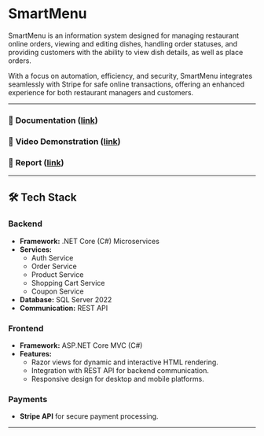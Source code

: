 # SmartMenu


SmartMenu is an information system designed for managing restaurant online orders, viewing and editing dishes, handling order statuses, and providing customers with the ability to view dish details, as well as place orders.

With a focus on automation, efficiency, and security, SmartMenu integrates seamlessly with Stripe for safe online transactions, offering an enhanced experience for both restaurant managers and customers.

---

### 📖 **Documentation** ([link](https://rsukhaniuk.github.io/univ-is-microservices-docs/))

### 🎥 **Video Demonstration** ([link](https://drive.google.com/file/d/1EHZ9Ba1PW_LBhFm-rdxPx5ZV5UZCItG4/view?usp=sharing))

### 📄 **Report** ([link](https://docs.google.com/document/d/1XrM24vUF2psDKovD91E1ov__boC49Zn43PrIfosYt0U/edit?usp=sharing))

---

## 🛠️ Tech Stack

### **Backend**
- **Framework:** .NET Core (C#) Microservices
- **Services:**
  - Auth Service
  - Order Service
  - Product Service
  - Shopping Cart Service
  - Coupon Service
- **Database:** SQL Server 2022
- **Communication:** REST API

### **Frontend**
- **Framework:** ASP.NET Core MVC (C#)
- **Features:**
  - Razor views for dynamic and interactive HTML rendering.
  - Integration with REST API for backend communication.
  - Responsive design for desktop and mobile platforms.

### **Payments**
- **Stripe API** for secure payment processing.

---
